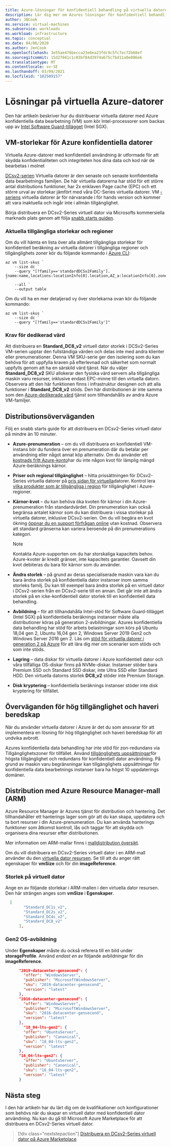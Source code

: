 ```yaml
---
title: Azure-lösningar för konfidentiell behandling på virtuella datorer
description: Lär dig mer om Azures lösningar för konfidentiell behandling på virtuella datorer.
author: JBCook
ms.service: virtual-machines
ms.subservice: workloads
ms.workload: infrastructure
ms.topic: conceptual
ms.date: 04/06/2020
ms.author: JenCook
ms.openlocfilehash: 3e55ae476becca23e6ea23fdc9c5fc7ec72b68ef
ms.sourcegitcommit: 15d27661c1c03bf84d3974a675c7bd11a0e086e6
ms.translationtype: MT
ms.contentlocale: sv-SE
ms.lasthandoff: 03/09/2021
ms.locfileid: "102509157"
---
```

# <a name="solutions-on-azure-virtual-machines"></a>Lösningar på virtuella Azure-datorer

Den här artikeln beskriver hur du distribuerar virtuella datorer med Azure konfidentiella data bearbetning (VM) som kör Intel-processorer som backas upp av [Intel Software Guard-tillägget](https://software.intel.com/sgx) (Intel SGX). 

## <a name="azure-confidential-computing-vm-sizes"></a>VM-storlekar för Azure konfidentiella datorer

Virtuella Azure-datorer med konfidentiell användning är utformade för att skydda konfidentialiteten och integriteten hos dina data och kod när de bearbetas i molnet 

[DCsv2-serien](../virtual-machines/dcv2-series.md) Virtuella datorer är den senaste och senaste konfidentiella data bearbetnings familjen. De här virtuella datorerna har stöd för ett större antal distributions funktioner, har 2x enklaven Page cache (EPC) och ett större urval av storlekar jämfört med våra DC-Series virtuella datorer. VM [-seriens](../virtual-machines/sizes-previous-gen.md#preview-dc-series) virtuella datorer är för närvarande i för hands version och kommer att vara inaktuella och ingår inte i allmän tillgänglighet.

Börja distribuera en DCsv2-Series virtuell dator via Microsofts kommersiella marknads plats genom att följa [snabb starts guiden](quick-create-marketplace.md).

### <a name="current-available-sizes-and-regions"></a>Aktuella tillgängliga storlekar och regioner

Om du vill hämta en lista över alla allmänt tillgängliga storlekar för konfidentiell beräkning av virtuella datorer i tillgängliga regioner och tillgänglighets zoner kör du följande kommando i [Azure CLI](/cli/azure/install-azure-cli-windows):

```azurecli-interactive
az vm list-skus `
    --size dc `
    --query "[?family=='standardDCSv2Family'].{name:name,locations:locationInfo[0].location,AZ_a:locationInfo[0].zones[0],AZ_b:locationInfo[0].zones[1],AZ_c:locationInfo[0].zones[2]}" `
    --all `
    --output table
```

Om du vill ha en mer detaljerad vy över storlekarna ovan kör du följande kommando:

```azurecli-interactive
az vm list-skus `
    --size dc `
    --query "[?family=='standardDCSv2Family']"
```
### <a name="dedicated-host-requirements"></a>Krav för dedikerad värd
Att distribuera en **Standard_DC8_v2** virtuell dator storlek i DCSv2-Series VM-serien upptar den fullständiga värden och delas inte med andra klienter eller prenumerationer. Denna VM SKU-serie ger den isolering som du kan behöva för att uppfylla kraven på efterlevnad och säkerhet som normalt uppfylls genom att ha en särskild värd tjänst. När du väljer **Standard_DC8_v2** SKU allokerar den fysiska värd servern alla tillgängliga maskin varu resurser, inklusive endast EPC-minne till den virtuella datorn. Observera att den här funktionen finns i infrastruktur designen och att alla funktioner i **Standard_DC8_v2** stöds. Den här distributionen är inte samma som den [Azure-dedikerade värd](../virtual-machines/dedicated-hosts.md) tjänst som tillhandahålls av andra Azure VM-familjer.


## <a name="deployment-considerations"></a>Distributionsöverväganden

Följ en snabb starts guide för att distribuera en DCsv2-Series virtuell dator på mindre än 10 minuter. 

- **Azure-prenumeration** – om du vill distribuera en konfidentiell VM-instans bör du fundera över en prenumeration där du betalar per användning eller något annat köp alternativ. Om du använder ett [kostnads fritt Azure-konto](https://azure.microsoft.com/free/)har du inte någon kvot för lämplig mängd Azure-beräknings kärnor.

- **Priser och regional tillgänglighet** – hitta prissättningen för DCsv2-Series virtuella datorer på [pris sidan för virtuella](https://azure.microsoft.com/pricing/details/virtual-machines/linux/)datorer. Kontrol lera [vilka produkter som är tillgängliga i region](https://azure.microsoft.com/global-infrastructure/services/?products=virtual-machines) för tillgänglighet i Azure-regioner.


- **Kärnor-kvot** – du kan behöva öka kvoten för kärnor i din Azure-prenumeration från standardvärdet. Din prenumeration kan också begränsa antalet kärnor som du kan distribuera i vissa storlekar på virtuella datorer, inklusive DCsv2-serien. Om du vill begära en kvot ökning [öppnar du en support förfrågan online](../azure-portal/supportability/per-vm-quota-requests.md) utan kostnad. Observera att standard gränserna kan variera beroende på din prenumerations kategori.

  > [!NOTE]
  > Kontakta Azure-supporten om du har storskaliga kapacitets behov. Azure-kvoter är kredit gränser, inte kapacitets garantier. Oavsett din kvot debiteras du bara för kärnor som du använder.
  
- **Ändra storlek** – på grund av deras specialiserade maskin vara kan du bara ändra storlek på konfidentiella dator instanser inom samma storleks familj. Du kan till exempel bara ändra storlek på en virtuell dator i DCsv2-serien från en DCsv2-serie till en annan. Det går inte att ändra storlek på en icke-konfidentiell dator storlek till en konfidentiell data behandling.  

- **Avbildning** – för att tillhandahålla Intel-stöd för Software Guard-tillägget (Intel SGX) på konfidentiella beräknings instanser måste alla distributioner köras på generation 2-avbildningar. Azures konfidentiella data behandling har stöd för arbets belastningar som körs på Ubuntu 18,04 gen 2, Ubuntu 16,04 gen 2, Windows Server 2019 Gen2 och Windows Server 2016 gen 2. Läs om [stöd för virtuella datorer i generation 2 på Azure](../virtual-machines/generation-2.md) för att lära dig mer om scenarier som stöds och som inte stöds. 

- **Lagring** – data diskar för virtuella datorer i Azure konfidentiell dator och våra tillfälliga OS-diskar finns på NVMe-diskar. Instanser stöder bara Premium SSD och Standard SSD diskar, inte Ultra SSD eller Standard HDD. Den virtuella datorns storlek **DC8_v2** stöder inte Premium Storage. 

- **Disk kryptering** – konfidentiella beräknings instanser stöder inte disk kryptering för tillfället. 

## <a name="high-availability-and-disaster-recovery-considerations"></a>Överväganden för hög tillgänglighet och haveri beredskap

När du använder virtuella datorer i Azure är det du som ansvarar för att implementera en lösning för hög tillgänglighet och haveri beredskap för att undvika avbrott. 

Azures konfidentiella data behandling har inte stöd för zon-redundans via Tillgänglighetszoner för tillfället. Använd [tillgänglighets uppsättningar](../virtual-machines/availability-set-overview.md)för högsta tillgänglighet och redundans för konfidentiell dator användning. På grund av maskin varu begränsningar kan tillgänglighets uppsättningar för konfidentiella data bearbetnings instanser bara ha högst 10 uppdaterings domäner. 

## <a name="deployment-with-azure-resource-manager-arm-template"></a>Distribution med Azure Resource Manager-mall (ARM)

Azure Resource Manager är Azures tjänst för distribution och hantering. Det tillhandahåller ett hanterings lager som gör att du kan skapa, uppdatera och ta bort resurser i din Azure-prenumeration. Du kan använda hanterings funktioner som åtkomst kontroll, lås och taggar för att skydda och organisera dina resurser efter distributionen.

Mer information om ARM-mallar finns i [malldistribution översikt](../azure-resource-manager/templates/overview.md).

Om du vill distribuera en DCsv2-Series virtuell dator i en ARM-mall använder du den [virtuella dator resursen](../virtual-machines/windows/template-description.md). Se till att du anger rätt egenskaper för **vmSize** och för din **imageReference**.

### <a name="vm-size"></a>Storlek på virtuell dator

Ange en av följande storlekar i ARM-mallen i den virtuella dator resursen. Den här strängen anges som **vmSize** i **Egenskaper**.

```json
  [
        "Standard_DC1s_v2",
        "Standard_DC2s_v2",
        "Standard_DC4s_v2",
        "Standard_DC8_v2"
      ],
```

### <a name="gen2-os-image"></a>Gen2 OS-avbildning

Under **Egenskaper** måste du också referera till en bild under **storageProfile**. Använd *endast en* av följande avbildningar för din **imageReference**.

```json
      "2019-datacenter-gensecond": {
        "offer": "WindowsServer",
        "publisher": "MicrosoftWindowsServer",
        "sku": "2019-datacenter-gensecond",
        "version": "latest"
      },
      "2016-datacenter-gensecond": {
        "offer": "WindowsServer",
        "publisher": "MicrosoftWindowsServer",
        "sku": "2016-datacenter-gensecond",
        "version": "latest"
      },
        "18_04-lts-gen2": {
        "offer": "UbuntuServer",
        "publisher": "Canonical",
        "sku": "18_04-lts-gen2",
        "version": "latest"
      },
      "16_04-lts-gen2": {
        "offer": "UbuntuServer",
        "publisher": "Canonical",
        "sku": "16_04-lts-gen2",
        "version": "latest"
      }
```

## <a name="next-steps"></a>Nästa steg 

I den här artikeln har du lärt dig om de kvalifikationer och konfigurationer som behövs när du skapar en virtuell dator med konfidentiell dator användning. Nu kan du gå till Microsoft Azure Marketplace för att distribuera en DCsv2-Series virtuell dator.

> [!div class="nextstepaction"]
> [Distribuera en DCsv2-Series virtuell dator på Azure Marketplace](quick-create-marketplace.md)